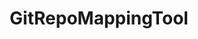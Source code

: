 ---
optionsClassName: GitRepoMappingToolOptions
optionsClassFullName: MigrationTools.Enrichers.GitRepoMappingToolOptions
configurationSamples:
- name: default
  description: 
  code: >-
    {
      "$type": "GitRepoMappingToolOptions",
      "Enabled": true,
      "Mappings": {
        "$type": "Dictionary`2",
        "Default": "Default2"
      }
    }
  sampleFor: MigrationTools.Enrichers.GitRepoMappingToolOptions
description: Used to process the String fields of a work item. This is useful for cleaning up data. It will limit fields to a max length and apply regex replacements based on what is configured. Each regex replacement is applied in order and can be enabled or disabled.
className: GitRepoMappingTool
typeName: ProcessorEnrichers
architecture: v2
options:
- parameterName: Enabled
  type: Boolean
  description: If enabled this will run this migrator
  defaultValue: true
- parameterName: Mappings
  type: Dictionary
  description: List of work item mappings.
  defaultValue: '{}'
- parameterName: RefName
  type: String
  description: For internal use
  defaultValue: missng XML code comments
status: missng XML code comments
processingTarget: missng XML code comments
classFile: /src/MigrationTools/ProcessorEnrichers/WorkItemProcessorEnrichers/GitRepoMappingTool.cs
optionsClassFile: /src/MigrationTools/ProcessorEnrichers/WorkItemProcessorEnrichers/GitRepoMappingToolOptions.cs

redirectFrom: []
layout: reference
toc: true
permalink: /Reference/v2/ProcessorEnrichers/GitRepoMappingTool/
title: GitRepoMappingTool
categories:
- ProcessorEnrichers
- v2
topics:
- topic: notes
  path: /docs/Reference/v2/ProcessorEnrichers/GitRepoMappingTool-notes.md
  exists: false
  markdown: ''
- topic: introduction
  path: /docs/Reference/v2/ProcessorEnrichers/GitRepoMappingTool-introduction.md
  exists: false
  markdown: ''

---